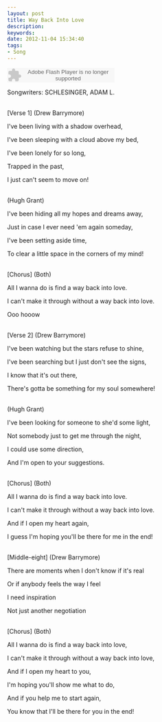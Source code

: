 ```yaml
---
layout: post
title: Way Back Into Love
description:
keywords: 
date: 2012-11-04 15:34:40
tags:
- Song
---
```


<object classid="clsid:d27cdb6e-ae6d-11cf-96b8-444553540000" codebase=" http://fpdownload.macromedia.com/pub/shockwave/cabs/flash/swflash.cab#version=7,0,0,0" width="250" height="34"><param name="allowScriptAccess" value="sameDomain"><param name="movie" value=" http://l.5sing.com/player.swf?songtype=fc&songid=7853082"><param name="quality" value="high"><param name="bgcolor" value="#ffffff"><embed src=" http://l.5sing.com/player.swf?songtype=fc&songid=7853082" quality="high" bgcolor="#ffffff" width="250" height="34" allowScriptAccess="sameDomain" type="application/x-shockwave-flash" pluginspage=" http://www.macromedia.com/go/getflashplayer" /></object>

Songwriters: SCHLESINGER, ADAM L.

<br/>
[Verse 1]
(Drew Barrymore)

I've been living with a shadow overhead, 

I've been sleeping with a cloud above my bed, 

I've been lonely for so long, 

Trapped in the past, 

I just can't seem to move on! 

<br/>
(Hugh Grant)

I've been hiding all my hopes and dreams away, 

Just in case I ever need 'em again someday, 

I've been setting aside time, 

To clear a little space in the corners of my mind! 

<br/>
[Chorus]
(Both)

All I wanna do is find a way back into love. 

I can't make it through without a way back into love.

Ooo hooow 

<br/>
[Verse 2]
(Drew Barrymore)

I've been watching but the stars refuse to shine, 

I've been searching but I just don't see the signs, 

I know that it's out there, 

There's gotta be something for my soul somewhere! 

<br/>
(Hugh Grant)

I've been looking for someone to she'd some light, 

Not somebody just to get me through the night, 

I could use some direction, 

And I'm open to your suggestions. 

<br/>
[Chorus]
(Both)

All I wanna do is find a way back into love. 

I can't make it through without a way back into love. 

And if I open my heart again, 

I guess I'm hoping you'll be there for me in the end! 

<br/>
[Middle-eight]
(Drew Barrymore)

There are moments when I don't know if it's real 

Or if anybody feels the way I feel 

I need inspiration 

Not just another negotiation 

<br/>
[Chorus]
(Both)

All I wanna do is find a way back into love, 

I can't make it through without a way back into love, 

And if I open my heart to you, 

I'm hoping you'll show me what to do, 

And if you help me to start again, 

You know that I'll be there for you in the end!
